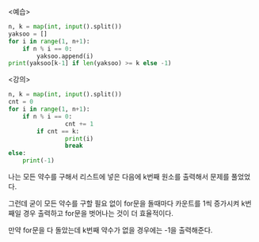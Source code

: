 <예습>

```python
n, k = map(int, input().split())
yaksoo = []
for i in range(1, n+1):
    if n % i == 0:
        yaksoo.append(i)
print(yaksoo[k-1] if len(yaksoo) >= k else -1)
```

<강의>

```python
n, k = map(int, input().split())
cnt = 0
for i in range(1, n+1):
    if n % i == 0:
				cnt += 1
		if cnt == k:
				print(i)
				break
else:
	print(-1)
```

나는 모든 약수를 구해서 리스트에 넣은 다음에 k번째 원소를 출력해서 문제를 풀었었다.

그런데 굳이 모든 약수를 구할 필요 없이 for문을 돌때마다 카운트를 1씩 증가시켜 k번째일 경우 출력하고 for문을 벗어나는 것이 더 효율적이다.

만약 for문을 다 돌았는데 k번째 약수가 없을 경우에는 -1을 출력해준다.
